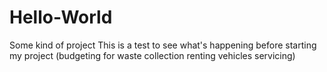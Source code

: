 # Hello-World
Some kind of project
This is a test to see what's happening before starting my project (budgeting for waste collection renting vehicles servicing) 
